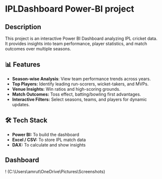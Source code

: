 # IPLDashboard Power-BI project
## Description
This project is an interactive Power BI Dashboard analyzing IPL cricket data. It provides insights into team performance, player statistics, and match outcomes over multiple seasons.
## :bar_chart: Features
- **Season-wise Analysis**: View team performance trends across years.
- **Top Players:** Identify leading run-scorers, wicket-takers, and MVPs.
- **Venue Insights:** Win ratios and high-scoring grounds.
- **Match Outcomes:** Toss effect, batting/bowling first advantages.
- **Interactive Filters:** Select seasons, teams, and players for dynamic updates.
## 🛠 Tech Stack
- **Power BI:** To build the dashboard
- **Excel / CSV:** To store IPL match data
- **DAX:** To calculate and show insights
## Dashboard
! (C:\Users\amrut\OneDrive\Pictures\Screenshots)



